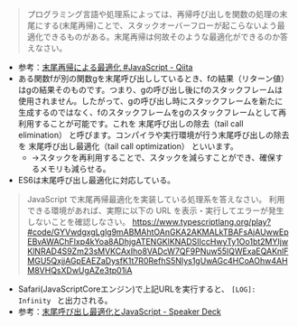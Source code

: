 > プログラミング言語や処理系によっては、再帰呼び出しを関数の処理の末尾にする(末尾再帰)ことで、スタックオーバーフローが起こらないよう最適化できるものがある。末尾再帰は何故そのような最適化ができるのか答えなさい。
* 参考：[末尾再帰による最適化 #JavaScript - Qiita](https://qiita.com/pebblip/items/cf8d3230969b2f6b3132)
* ある関数fが別の関数gを末尾呼び出ししているとき、fの結果（リターン値）はgの結果そのものです。つまり、gの呼び出し後にfのスタックフレームは使用されません。したがって、gの呼び出し時にスタックフレームを新たに生成するのではなく、fのスタックフレームをgのスタックフレームとして再利用することが可能です。これを 末尾呼び出しの除去（tail call elimination） と呼びます。コンパイラや実行環境が行う末尾呼び出しの除去を 末尾呼び出し最適化（tail call optimization） といいます。
  * →スタックを再利用することで、スタックを減らすことができ、確保するメモリも減らせる。
* ES6は末尾呼び出し最適化に対応している。


> JavaScript で末尾再帰最適化を実装している処理系を答えなさい。
利用できる環境があれば、実際に以下の URL を表示・実行してエラーが発生しないことを確認しなさい。
https://www.typescriptlang.org/play?#code/GYVwdgxgLglg9mABMAhtOAnGKA2AKMALkTBAFsAjAUwwEpEBvAWAChFlxp4kYoa8ADhjgATENGKlKNADSIIccHwyTy1Oo1bt2MYIjwKlNRAD4S9Zm23sMVKCAxIho8VADcW7QF9PNuw55lQWExaEQAKnlFMGU5QxjjAGpEAEZaDysfK1t7R0RefhS5NIys1gUwAGc4HCoAOhw4AHM8VHQsXDwUgAZe3tp01iA
* Safari(JavaScriptCoreエンジン)で上記URLを実行すると、 `[LOG]: Infinity ` と出力される。
* 参考：[末尾呼び出し最適化とJavaScript - Speaker Deck](https://speakerdeck.com/kota_yata/mo-wei-hu-bichu-sizui-shi-hua-tojavascript)

